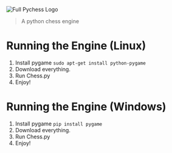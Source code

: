 ![Full Pychess Logo](https://github.com/xa31er/pychess/Assets/Logos/PyChess-logo-full.svg)
> A python chess engine

# Running the Engine (Linux)
  1. Install pygame `sudo apt-get install python-pygame`
  2. Download everything.
  3. Run Chess.py
  4. Enjoy!

# Running the Engine (Windows)
  1. Install pygame `pip install pygame`
  2. Download everything.
  3. Run Chess.py
  4. Enjoy!
